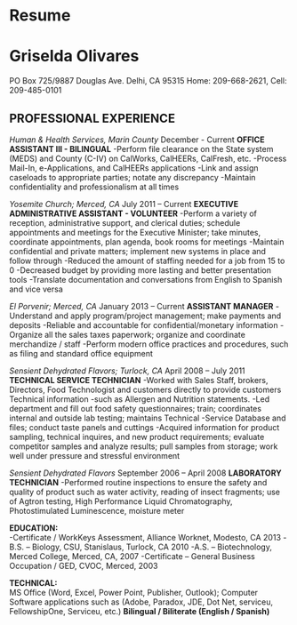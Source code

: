 # Resume
<h1><strong>Griselda Olivares</strong></h1>

<p>PO Box 725/9887 Douglas Ave. 
Delhi, CA 95315
Home: 209-668-2621, Cell: 209-485-0101</p>

<h2><strong>PROFESSIONAL EXPERIENCE</strong></h2>

<p><em>Human &amp; Health Services, Marin County</em>                  December - Current
<strong>OFFICE ASSISTANT III - BILINGUAL</strong>
-Perform file clearance on the State system (MEDS) and County (C-IV) on CalWorks, CalHEERs, CalFresh, etc.
-Process Mail-In, e-Applications, and CalHEERs applications
-Link and assign caseloads to appropriate parties; notate any discrepancy 
-Maintain confidentiality and professionalism at all times</p>

<p><em>Yosemite Church; Merced, CA</em>                            July 2011 – Current
<strong>EXECUTIVE ADMINISTRATIVE ASSISTANT - VOLUNTEER</strong>
-Perform a variety of reception, administrative support, and clerical duties; schedule appointments and meetings for the Executive Minister; take minutes, coordinate appointments, plan agenda, book rooms for meetings 
-Maintain confidential and private matters; implement new systems in place and follow through
-Reduced the amount of staffing needed for a job from 15 to 0
-Decreased budget by providing more lasting and better presentation tools 
-Translate documentation and conversations from English to Spanish and vice versa</p>

<p><em>El Porvenir; Merced, CA</em>                            January 2013 – Current
<strong>ASSISTANT MANAGER</strong>
-Understand and apply program/project management; make payments and deposits
-Reliable and accountable for confidential/monetary information
-Organize all the sales taxes paperwork; organize and coordinate merchandize / staff
-Perform modern office practices and procedures, such as filing and standard office equipment</p>

<p><em>Sensient Dehydrated Flavors; Turlock, CA</em>           April 2008 – July 2011
<strong>TECHNICAL SERVICE TECHNICIAN</strong>
-Worked with Sales Staff, brokers, Directors, Food Technologist and customers directly to provide customers Technical information -such as Allergen and Nutrition statements.
-Led department and fill out food safety questionnaires; train; coordinates internal and outside lab testing; maintains Technical -Service Database and files; conduct taste panels and cuttings
-Acquired information for product sampling, technical inquires, and new product requirements; evaluate competitor samples and analyze results; pull samples from storage; work well under pressure and stressful environment</p>

<p><em>Sensient Dehydrated Flavors</em>                            September 2006 – April 2008
<strong>LABORATORY TECHNICIAN</strong>
-Performed routine inspections to ensure the safety and quality of product such as water activity, reading of insect fragments; use of Agtron testing, High Performance Liquid Chromatography, Photostimulated Luminescence, moisture meter</p>

<p><strong>EDUCATION:</strong> <br />
-Certificate / WorkKeys Assessment, Alliance Worknet, Modesto, CA 2013
-B.S. – Biology, CSU, Stanislaus, Turlock, CA 2010
-A.S. – Biotechnology, Merced College, Merced, CA, 2007
-Certificate – General Business Occupation / GED, CVOC, Merced, 2003</p>

<p><strong>TECHNICAL:</strong> <br />
MS Office (Word, Excel, Power Point, Publisher, Outlook); Computer Software applications such as (Adobe, Paradox, JDE, Dot Net, serviceu, FellowshipOne, Serviceu, etc.)
  <strong>Bilingual / Biliterate (English / Spanish)</strong></p>


